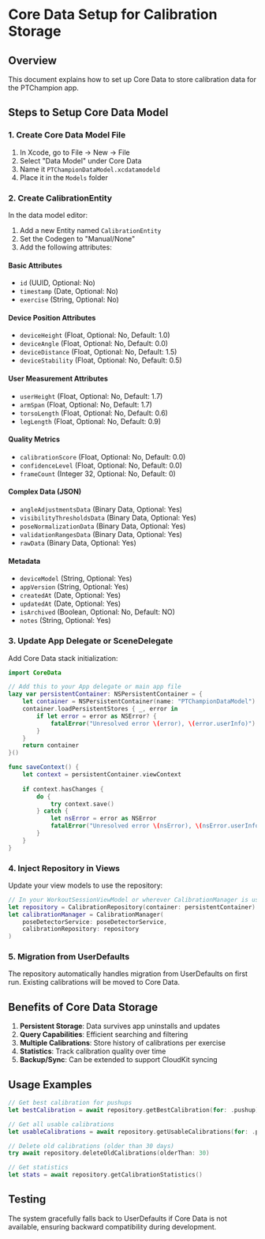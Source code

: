 # Core Data Setup for Calibration Storage

## Overview
This document explains how to set up Core Data to store calibration data for the PTChampion app.

## Steps to Setup Core Data Model

### 1. Create Core Data Model File
1. In Xcode, go to File → New → File
2. Select "Data Model" under Core Data
3. Name it `PTChampionDataModel.xcdatamodeld`
4. Place it in the `Models` folder

### 2. Create CalibrationEntity
In the data model editor:

1. Add a new Entity named `CalibrationEntity`
2. Set the Codegen to "Manual/None"
3. Add the following attributes:

#### Basic Attributes
- `id` (UUID, Optional: No)
- `timestamp` (Date, Optional: No) 
- `exercise` (String, Optional: No)

#### Device Position Attributes
- `deviceHeight` (Float, Optional: No, Default: 1.0)
- `deviceAngle` (Float, Optional: No, Default: 0.0)
- `deviceDistance` (Float, Optional: No, Default: 1.5)
- `deviceStability` (Float, Optional: No, Default: 0.5)

#### User Measurement Attributes
- `userHeight` (Float, Optional: No, Default: 1.7)
- `armSpan` (Float, Optional: No, Default: 1.7)
- `torsoLength` (Float, Optional: No, Default: 0.6)
- `legLength` (Float, Optional: No, Default: 0.9)

#### Quality Metrics
- `calibrationScore` (Float, Optional: No, Default: 0.0)
- `confidenceLevel` (Float, Optional: No, Default: 0.0)
- `frameCount` (Integer 32, Optional: No, Default: 0)

#### Complex Data (JSON)
- `angleAdjustmentsData` (Binary Data, Optional: Yes)
- `visibilityThresholdsData` (Binary Data, Optional: Yes)
- `poseNormalizationData` (Binary Data, Optional: Yes)
- `validationRangesData` (Binary Data, Optional: Yes)
- `rawData` (Binary Data, Optional: Yes)

#### Metadata
- `deviceModel` (String, Optional: Yes)
- `appVersion` (String, Optional: Yes)
- `createdAt` (Date, Optional: Yes)
- `updatedAt` (Date, Optional: Yes)
- `isArchived` (Boolean, Optional: No, Default: NO)
- `notes` (String, Optional: Yes)

### 3. Update App Delegate or SceneDelegate
Add Core Data stack initialization:

```swift
import CoreData

// Add this to your App delegate or main app file
lazy var persistentContainer: NSPersistentContainer = {
    let container = NSPersistentContainer(name: "PTChampionDataModel")
    container.loadPersistentStores { _, error in
        if let error = error as NSError? {
            fatalError("Unresolved error \(error), \(error.userInfo)")
        }
    }
    return container
}()

func saveContext() {
    let context = persistentContainer.viewContext
    
    if context.hasChanges {
        do {
            try context.save()
        } catch {
            let nsError = error as NSError
            fatalError("Unresolved error \(nsError), \(nsError.userInfo)")
        }
    }
}
```

### 4. Inject Repository in Views
Update your view models to use the repository:

```swift
// In your WorkoutSessionViewModel or wherever CalibrationManager is used
let repository = CalibrationRepository(container: persistentContainer)
let calibrationManager = CalibrationManager(
    poseDetectorService: poseDetectorService,
    calibrationRepository: repository
)
```

### 5. Migration from UserDefaults
The repository automatically handles migration from UserDefaults on first run. Existing calibrations will be moved to Core Data.

## Benefits of Core Data Storage

1. **Persistent Storage**: Data survives app uninstalls and updates
2. **Query Capabilities**: Efficient searching and filtering
3. **Multiple Calibrations**: Store history of calibrations per exercise
4. **Statistics**: Track calibration quality over time
5. **Backup/Sync**: Can be extended to support CloudKit syncing

## Usage Examples

```swift
// Get best calibration for pushups
let bestCalibration = await repository.getBestCalibration(for: .pushup)

// Get all usable calibrations
let usableCalibrations = await repository.getUsableCalibrations(for: .pushup)

// Delete old calibrations (older than 30 days)
try await repository.deleteOldCalibrations(olderThan: 30)

// Get statistics
let stats = await repository.getCalibrationStatistics()
```

## Testing
The system gracefully falls back to UserDefaults if Core Data is not available, ensuring backward compatibility during development. 